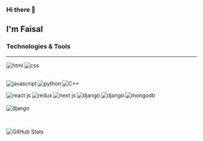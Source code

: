 ### Hi there 👋
## I'm Faisal

### Technologies & Tools

<hr />

<img src="https://img.shields.io/badge/HTML5-E34F26?style=for-the-badge&logo=html5&logoColor=white" alt="html" align="left"/> 
<img src="https://img.shields.io/badge/CSS3-1572B6?style=for-the-badge&logo=css3&logoColor=white" alt="css" align="left"/> 

<br /> <br />

<img src="https://img.shields.io/badge/JavaScript-323330?style=for-the-badge&logo=javascript&logoColor=F7DF1E" alt="javascript" align="left"/> 
<img src="https://img.shields.io/badge/Python-3776AB?style=for-the-badge&logo=python&logoColor=white" alt="python" align="left"/>

![C++](https://img.shields.io/badge/c++-%2300599C.svg?style=for-the-badge&logo=c%2B%2B&logoColor=white)

<img src="https://img.shields.io/badge/React-20232A?style=for-the-badge&logo=react&logoColor=61DAFB" alt="react js" align="left"/>
<img src="https://img.shields.io/badge/Redux-593D88?style=for-the-badge&logo=redux&logoColor=white" alt="redux" align="left"/>
<img src="https://img.shields.io/badge/next.js-000000?style=for-the-badge&logo=nextdotjs&logoColor=white" alt="next js" align="left"/>
<img src="https://img.shields.io/badge/Node.js-339933?style=for-the-badge&logo=nodedotjs&logoColor=white" alt="django" align="left"/>
<img src="https://img.shields.io/badge/Express.js-000000?style=for-the-badge&logo=express&logoColor=white" alt="django" align="left"/>
<img src="https://img.shields.io/badge/MongoDB-white?style=for-the-badge&logo=mongodb&logoColor=4EA94B" alt="mongodb" align="left"/>
<br /> <br />


<img src="https://img.shields.io/badge/Django-092E20?style=for-the-badge&logo=django&logoColor=white" alt="django" align="left"/>






<br /> <br />

![GitHub Stats](https://github-readme-stats.vercel.app/api?username=Faisal135711&theme=vue)


<!--
**Faisal135711/Faisal135711** is a ✨ _special_ ✨ repository because its `README.md` (this file) appears on your GitHub profile.

Here are some ideas to get you started:

- 🔭 I’m currently working on ...
- 🌱 I’m currently learning ...
- 👯 I’m looking to collaborate on ...
- 🤔 I’m looking for help with ...
- 💬 Ask me about ...
- 📫 How to reach me: ...
- 😄 Pronouns: ...
- ⚡ Fun fact: ...
-->
